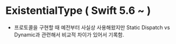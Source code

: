 # ExistentialType ( Swift 5.6 ~ ) 

  - 프로토콜을 구현할 때 예전부터 사실상 사용해왔지만 Static Dispatch vs Dynamic과 관련해서 비교적 차이가 있어서 기록함.
